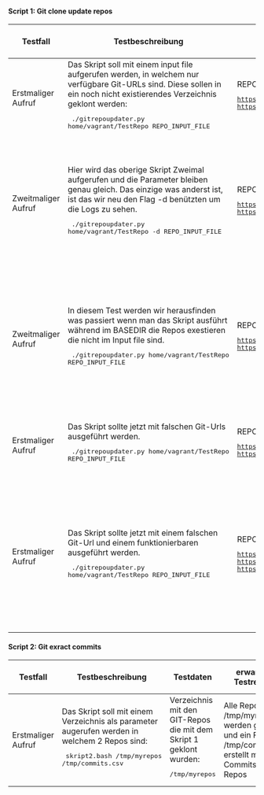 #### Script 1: Git clone update repos

| Testfall | Testbeschreibung | Testdaten | erwartetes Testresultat | erhaltenes Testresultat | Tester | Testdatum und Teststatus |
|  - | - | - | - | - | - | - |
| Erstmaliger Aufruf | Das Skript soll mit einem input file aufgerufen werden, in welchem nur verfügbare Git-URLs sind. Diese sollen in ein noch nicht existierendes Verzeichnis geklont werden:<pre> ./gitrepoupdater.py home/vagrant/TestRepo REPO_INPUT_FILE</pre> |REPO_INPUT_FILE mit folgendem Inhalt:<pre>https://github.com/iotkitv3/http<br>https://github.com/WoodyXP/m122_projektarbeit_StefanA_LeonD/blob/main/docs/</pre> | Verzeichnis wird erstellt und alle Repos werden darin geklont | | | |
| Zweitmaliger Aufruf | Hier wird das oberige Skript Zweimal aufgerufen und die Parameter bleiben genau gleich. Das einzige was anderst ist, ist das wir neu den Flag -d benützten um die Logs zu sehen.<pre> ./gitrepoupdater.py home/vagrant/TestRepo -d REPO_INPUT_FILE</pre> |REPO_INPUT_FILE mit folgendem Inhalt:<pre>https://github.com/iotkitv3/http<br>https://github.com/WoodyXP/m122_projektarbeit_StefanA_LeonD/blob/main/docs/</pre> | Es sollten die Logs ausgegeben werden, die Logs sollten die Git Schritte beinhalten, das bedeutet das man Git Pull sehen müsste. | | | |
| Zweitmaliger Aufruf | In diesem Test werden wir herausfinden was passiert wenn man das Skript ausführt während im BASEDIR die Repos exestieren die nicht im Input file sind.<pre> ./gitrepoupdater.py home/vagrant/TestRepo REPO_INPUT_FILE</pre> |REPO_INPUT_FILE mit folgendem Inhalt:<pre>https://github.com/WoodyXP/Plantify<br>https://github.com/WoodyXP/Fast_Calculator</pre> | Die neuen Repos werden geclont und in das richtige Verzeichnis gestellt und die Repos die nicht im Input File stehen, werden gelöscht. | | | |
| Erstmaliger Aufruf |Das Skript sollte jetzt mit falschen Git-Urls ausgeführt werden.<pre> ./gitrepoupdater.py home/vagrant/TestRepo REPO_INPUT_FILE</pre> |REPO_INPUT_FILE mit folgendem Inhalt:<pre>https://github.com/iitv3/http<br>https://github.com/WoodyXP/m122_projektarbeLeonD/blob/main/docs/</pre> | Keine Repos werden geclont, ein Error Message gibt den Fehler aus. | | | |
| Erstmaliger Aufruf |Das Skript sollte jetzt mit einem falschen Git-Url und einem funktionierbaren ausgeführt werden.<pre> ./gitrepoupdater.py home/vagrant/TestRepo REPO_INPUT_FILE</pre> |REPO_INPUT_FILE mit folgendem Inhalt:<pre>https://github.com/iitv3/http<br>https://github.com/WoodyXP/Plantify<br>https://github.com/WoodyXP/Fast_Calculator</pre> | Nur das Repo mit dem guten Url wird geclont und das Repo mit dem falschen Link nicht, eine Error Message mit dem Fehler für das Repo wird ausgegeben. | | | |


#### Script 2: Git exract commits

| Testfall | Testbeschreibung | Testdaten | erwartetes Testresultat | erhaltenes Testresultat | Tester | Testdatum und Teststatus |
|  - | - | - | - | - | - | - |
| Erstmaliger Aufruf | Das Skript soll mit einem Verzeichnis als parameter augerufen werden in welchem 2 Repos sind:<pre> skript2.bash /tmp/myrepos /tmp/commits.csv</pre> | Verzeichnis mit den GIT-Repos die mit dem Skript 1 geklont wurden:<pre>/tmp/myrepos</pre> | Alle Repos aus /tmp/myrepos werden gelesen und ein File /tmp/commits.csv erstellt mit allen Commits beider Repos | | | |
